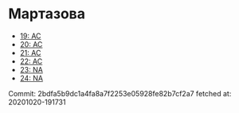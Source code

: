 # Мартазова
- [19: AC](19.md)
- [20: AC](20.md)
- [21: AC](21.md)
- [22: AC](22.md)
- [23: NA](23.md)
- [24: NA](24.md)

Commit: 2bdfa5b9dc1a4fa8a7f2253e05928fe82b7cf2a7
 fetched at: 20201020-191731
